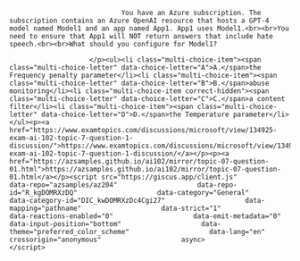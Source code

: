 <p class="card-text">
							
								You have an Azure subscription. The subscription contains an Azure OpenAI resource that hosts a GPT-4 model named Model1 and an app named App1. App1 uses Model1.<br><br>You need to ensure that App1 will NOT return answers that include hate speech.<br><br>What should you configure for Model1?
							
						</p><ul><li class="multi-choice-item"><span class="multi-choice-letter" data-choice-letter="A">A.</span>the Frequency penalty parameter</li><li class="multi-choice-item"><span class="multi-choice-letter" data-choice-letter="B">B.</span>abuse monitoring</li><li class="multi-choice-item correct-hidden"><span class="multi-choice-letter" data-choice-letter="C">C.</span>a content filter</li><li class="multi-choice-item"><span class="multi-choice-letter" data-choice-letter="D">D.</span>the Temperature parameter</li></ul><p><a href="https://www.examtopics.com/discussions/microsoft/view/134925-exam-ai-102-topic-7-question-1-discussion/">https://www.examtopics.com/discussions/microsoft/view/134925-exam-ai-102-topic-7-question-1-discussion/</a></p><p><a href="https://azsamples.github.io/ai102/mirror/topic-07-question-01.html">https://azsamples.github.io/ai102/mirror/topic-07-question-01.html</a></p><script src="https://giscus.app/client.js"                    data-repo="azsamples/az204"                    data-repo-id="R_kgDOMRXzDQ"                    data-category="General"                    data-category-id="DIC_kwDOMRXzDc4Cgi27"                    data-mapping="pathname"                    data-strict="1"                    data-reactions-enabled="0"                    data-emit-metadata="0"                    data-input-position="bottom"                    data-theme="preferred_color_scheme"                    data-lang="en"                    crossorigin="anonymous"                    async>                    </script>